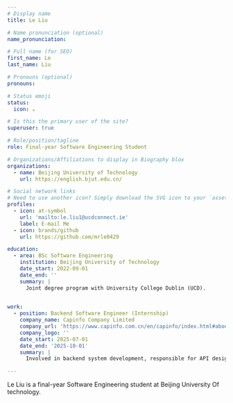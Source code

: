 ```yaml
---
# Display name
title: Le Liu

# Name pronunciation (optional)
name_pronunciation: 

# Full name (for SEO)
first_name: Le
last_name: Liu

# Pronouns (optional)
pronouns: 

# Status emoji
status:
  icon: ☕️

# Is this the primary user of the site?
superuser: true

# Role/position/tagline
role: Final-year Software Engineering Student

# Organizations/Affiliations to display in Biography blox
organizations:
  - name: Beijing University of Technology
    url: https://english.bjut.edu.cn/

# Social network links
# Need to use another icon? Simply download the SVG icon to your `assets/media/icons/` folder.
profiles:
  - icon: at-symbol
    url: 'mailto:le.liu1@ucdconnect.ie'
    label: E-mail Me
  - icon: brands/github
    url: https://github.com/mrle0429

education:
  - area: BSc Software Engineering
    institution: Beijing University of Technology
    date_start: 2022-09-01
    date_end: ''
    summary: |
      Joint degree program with University College Dublin (UCD).
      

work:
  - position: Backend Software Engineer (Internship)
    company_name: Capinfo Company Limited
    company_url: 'https://www.capinfo.com.cn/en/capinfo/index.html#about-con-1'
    company_logo: ''
    date_start: 2025-07-01
    date_end: '2025-10-01'
    summary: |
      Involved in backend system development, responsible for API design and implementation, database optimization, and other related work.

---
```


Le Liu is a final-year Software Engineering student at Beijing University Of technology.
